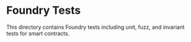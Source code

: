 # Foundry Tests

This directory contains Foundry tests including unit, fuzz, and invariant tests for smart contracts.